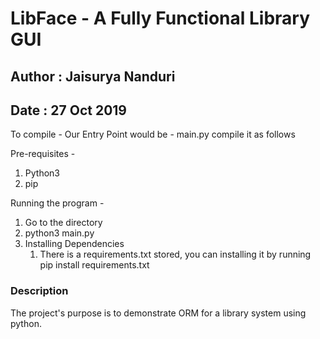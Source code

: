 # LibFace - A Fully Functional Library GUI 
## Author : Jaisurya Nanduri
## Date : 27 Oct 2019

To compile - Our Entry Point would be - main.py
compile it as follows


Pre-requisites - 

1. Python3
2. pip


Running the program - 

1. Go to the directory
2. python3 main.py
3. Installing Dependencies
	1. There is a requirements.txt stored, you can installing it by running 
	pip install requirements.txt


### Description 

The project's purpose is to demonstrate ORM for a library system using python.
